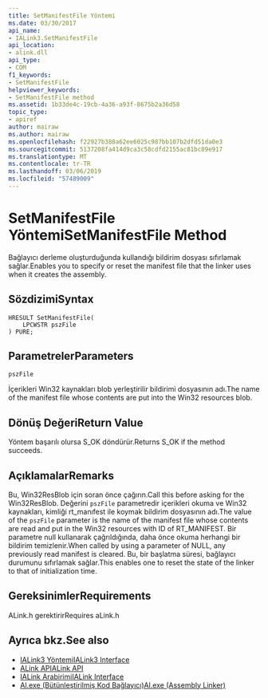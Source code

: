 ```yaml
---
title: SetManifestFile Yöntemi
ms.date: 03/30/2017
api_name:
- IALink3.SetManifestFile
api_location:
- alink.dll
api_type:
- COM
f1_keywords:
- SetManifestFile
helpviewer_keywords:
- SetManifestFile method
ms.assetid: 1b33de4c-19cb-4a36-a93f-8675b2a36d58
topic_type:
- apiref
author: mairaw
ms.author: mairaw
ms.openlocfilehash: f22927b388a62ee6025c987bb107b2dfd51da0e3
ms.sourcegitcommit: 5137208fa414d9ca3c58cdfd2155ac81bc89e917
ms.translationtype: MT
ms.contentlocale: tr-TR
ms.lasthandoff: 03/06/2019
ms.locfileid: "57489009"
---
```

# <a name="setmanifestfile-method"></a><span data-ttu-id="fdbd6-102">SetManifestFile Yöntemi</span><span class="sxs-lookup"><span data-stu-id="fdbd6-102">SetManifestFile Method</span></span>
<span data-ttu-id="fdbd6-103">Bağlayıcı derleme oluşturduğunda kullandığı bildirim dosyası sıfırlamak sağlar.</span><span class="sxs-lookup"><span data-stu-id="fdbd6-103">Enables you to specify or reset the manifest file that the linker uses when it creates the assembly.</span></span>  
  
## <a name="syntax"></a><span data-ttu-id="fdbd6-104">Sözdizimi</span><span class="sxs-lookup"><span data-stu-id="fdbd6-104">Syntax</span></span>  
  
```  
HRESULT SetManifestFile(  
    LPCWSTR pszFile  
) PURE;  
```  
  
## <a name="parameters"></a><span data-ttu-id="fdbd6-105">Parametreler</span><span class="sxs-lookup"><span data-stu-id="fdbd6-105">Parameters</span></span>  
 `pszFile`  
  
 <span data-ttu-id="fdbd6-106">İçerikleri Win32 kaynakları blob yerleştirilir bildirimi dosyasının adı.</span><span class="sxs-lookup"><span data-stu-id="fdbd6-106">The name of the manifest file whose contents are put into the Win32 resources blob.</span></span>  
  
## <a name="return-value"></a><span data-ttu-id="fdbd6-107">Dönüş Değeri</span><span class="sxs-lookup"><span data-stu-id="fdbd6-107">Return Value</span></span>  
 <span data-ttu-id="fdbd6-108">Yöntem başarılı olursa S_OK döndürür.</span><span class="sxs-lookup"><span data-stu-id="fdbd6-108">Returns S_OK if the method succeeds.</span></span>  
  
## <a name="remarks"></a><span data-ttu-id="fdbd6-109">Açıklamalar</span><span class="sxs-lookup"><span data-stu-id="fdbd6-109">Remarks</span></span>  
 <span data-ttu-id="fdbd6-110">Bu, Win32ResBlob için soran önce çağırın.</span><span class="sxs-lookup"><span data-stu-id="fdbd6-110">Call this before asking for the Win32ResBlob.</span></span> <span data-ttu-id="fdbd6-111">Değerini `pszFile` parametredir içerikleri okuma ve Win32 kaynakları, kimliği rt_manıfest ile koymak bildirim dosyasının adı.</span><span class="sxs-lookup"><span data-stu-id="fdbd6-111">The value of the `pszFile` parameter is the name of the manifest file whose contents are read and put in the Win32 resources with ID of RT_MANIFEST.</span></span> <span data-ttu-id="fdbd6-112">Bir parametre null kullanarak çağrıldığında, daha önce okuma herhangi bir bildirim temizlenir.</span><span class="sxs-lookup"><span data-stu-id="fdbd6-112">When called by using a parameter of NULL, any previously read manifest is cleared.</span></span> <span data-ttu-id="fdbd6-113">Bu, bir başlatma süresi, bağlayıcı durumunu sıfırlamak sağlar.</span><span class="sxs-lookup"><span data-stu-id="fdbd6-113">This enables one to reset the state of the linker to that of initialization time.</span></span>  
  
## <a name="requirements"></a><span data-ttu-id="fdbd6-114">Gereksinimler</span><span class="sxs-lookup"><span data-stu-id="fdbd6-114">Requirements</span></span>  
 <span data-ttu-id="fdbd6-115">ALink.h gerektirir</span><span class="sxs-lookup"><span data-stu-id="fdbd6-115">Requires aLink.h</span></span>  
  
## <a name="see-also"></a><span data-ttu-id="fdbd6-116">Ayrıca bkz.</span><span class="sxs-lookup"><span data-stu-id="fdbd6-116">See also</span></span>
- [<span data-ttu-id="fdbd6-117">IALink3 Yöntemi</span><span class="sxs-lookup"><span data-stu-id="fdbd6-117">IALink3 Interface</span></span>](../../../../docs/framework/unmanaged-api/alink/ialink3-interface.md)
- [<span data-ttu-id="fdbd6-118">ALink API</span><span class="sxs-lookup"><span data-stu-id="fdbd6-118">ALink API</span></span>](../../../../docs/framework/unmanaged-api/alink/index.md)
- [<span data-ttu-id="fdbd6-119">IALink Arabirimi</span><span class="sxs-lookup"><span data-stu-id="fdbd6-119">IALink Interface</span></span>](../../../../docs/framework/unmanaged-api/alink/ialink-interface.md)
- [<span data-ttu-id="fdbd6-120">Al.exe (Bütünleştirilmiş Kod Bağlayıcı)</span><span class="sxs-lookup"><span data-stu-id="fdbd6-120">Al.exe (Assembly Linker)</span></span>](../../../../docs/framework/tools/al-exe-assembly-linker.md)
